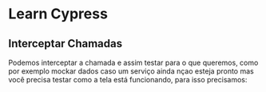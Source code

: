 # Learn Cypress

##  Interceptar Chamadas
Podemos interceptar a chamada e assim testar para o que queremos, como por exemplo mockar dados caso um serviço ainda nçao esteja pronto mas você precisa testar como a tela está funcionando, para isso precisamos:
